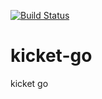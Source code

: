[![Build Status](https://travis-ci.com/gurkanakdeniz/kicket-go.svg?branch=master)](https://travis-ci.com/gurkanakdeniz/kicket-go)

# kicket-go
kicket go
